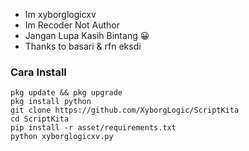 - Im xyborglogicxv
- Im Recoder Not Author 
- Jangan Lupa Kasih Bintang 😀
- Thanks to basari & rfn eksdi
### Cara Install
```
pkg update && pkg upgrade
pkg install python
git clone https://github.com/XyborgLogic/ScriptKita
cd ScriptKita
pip install -r asset/requirements.txt
python xyborglogicxv.py
